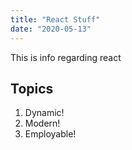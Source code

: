 ```yaml
---
title: "React Stuff"
date: "2020-05-13"
---
```


This is info regarding react

## Topics 
1. Dynamic!
2. Modern!
3. Employable! 
